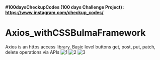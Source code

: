 #### #100daysCheckupCodes (100 days Challenge Project) : https://www.instagram.com/checkup_codes/

# Axios_withCSSBulmaFramework
Axios is an https access library. Basic level buttons get, post, put, patch, delete operations via APIs
![1](https://user-images.githubusercontent.com/61888196/160159574-b544bb19-37ca-4493-9063-b6c3b9ff61fc.PNG)
![2](https://user-images.githubusercontent.com/61888196/160159582-2f5249bd-4051-4d4e-bc4d-a2f3bdc22d6f.PNG)
![3](https://user-images.githubusercontent.com/61888196/160159592-bbd93531-8e49-4b8a-b5ae-bbc144bb4058.PNG)

